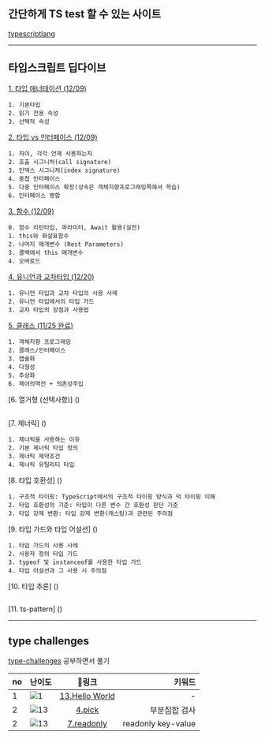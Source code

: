 ## 간단하게 TS test 할 수 있는 사이트
[typescriptlang](https://www.typescriptlang.org/play)

---
## 타입스크립트 딥다이브
[1.	타입 애너테이션 (12/09)](https://github.com/KoGaYoung/TS-study/blob/main/%ED%83%80%EC%9E%85%20%EC%95%A0%EB%84%88%ED%85%8C%EC%9D%B4%EC%85%98.md)
~~~
1. 기본타입
2. 읽기 전용 속성
3. 선택적 속성
~~~

[2.	타입 vs 인터페이스 (12/09)](https://github.com/KoGaYoung/TS-study/blob/main/%ED%83%80%EC%9E%85%20vs%20%EC%9D%B8%ED%84%B0%ED%8E%98%EC%9D%B4%EC%8A%A4.md)
~~~
1. 차이, 각각 언제 사용하는지
2. 호출 시그니처(call signature)
3. 인덱스 시그니처(index signature)
4. 중첩 인터페이스
5. 다중 인터페이스 확장(상속은 객체지향프로그래밍쪽에서 학습)
6. 인터페이스 병합
~~~

[3.	함수 (12/09)](https://github.com/KoGaYoung/TS-study/blob/main/%ED%95%A8%EC%88%98.md)
~~~
0. 함수 리턴타입, 파라미터, Await 활용(실전)
1. this와 화살표함수
2. 나머지 매개변수 (Rest Parameters)
3. 콜백에서 this 매개변수
4. 오버로드
~~~
[4.	유니언과 교차타입 (12/20)](https://github.com/KoGaYoung/TS-study/blob/main/%EC%9C%A0%EB%8B%88%EC%96%B8%EA%B3%BC%20%EA%B5%90%EC%B0%A8%ED%83%80%EC%9E%85.md)
~~~
1. 유니언 타입과 교차 타입의 사용 사례
2. 유니언 타입에서의 타입 가드
3. 교차 타입의 장점과 사용법
~~~
[5.	클래스 (11/25 완료)](https://github.com/KoGaYoung/TS-study/blob/main/%ED%81%B4%EB%9E%98%EC%8A%A4%EC%99%80%20%EC%9D%B8%ED%84%B0%ED%8E%98%EC%9D%B4%EC%8A%A4.md)
~~~
1. 객체지향 프로그래밍
2. 클래스/인터페이스
3. 캡슐화
4. 다형성
5. 추상화
6. 제어의역전 + 의존성주입
~~~
[6.	열거형 (선택사항)] ()
~~~
~~~
[7.	제너릭] ()
~~~
1. 제너릭을 사용하는 이유
2. 기본 제너릭 타입 정의
3. 제너릭 제약조건
4. 제너릭 유틸리티 타입
~~~
[8.	타입 호환성] ()
~~~
1. 구조적 타이핑: TypeScript에서의 구조적 타이핑 방식과 덕 타이핑 이해
2. 타입 호환성의 기준: 타입이 다른 변수 간 호환성 판단 기준
3. 타입 강제 변환: 타입 강제 변환(캐스팅)과 관련된 주의점
~~~
[9.	타입 가드와 타입 어설션] ()
~~~
1. 타입 가드의 사용 사례
2. 사용자 정의 타입 가드
3. typeof 및 instanceof를 사용한 타입 가드
4. 타입 어설션과 그 사용 시 주의점
~~~
[10.	타입 추론] ()

~~~
~~~

[11. ts-pattern] ()

---

## type challenges 
[type-challenges](https://github.com/type-challenges/type-challenges) 공부하면서 풀기


|no|난이도|링크|키워드|
|---|:---|:---:|---:|
|1|<img src="https://img.shields.io/badge/warm--up-1-teal" alt="1"/> | [13.Hello World](./challenge/13-hello-world.md) | - |
|2|<img src="https://img.shields.io/badge/easy-4-7aad0c" alt="13"/>|[4.pick](./challenge/4-pick.md)|부분집합 검사|
|2|<img src="https://img.shields.io/badge/easy-7-7aad0c" alt="13"/>|[7.readonly](./challenge/7-readonly.md)|readonly key-value|


